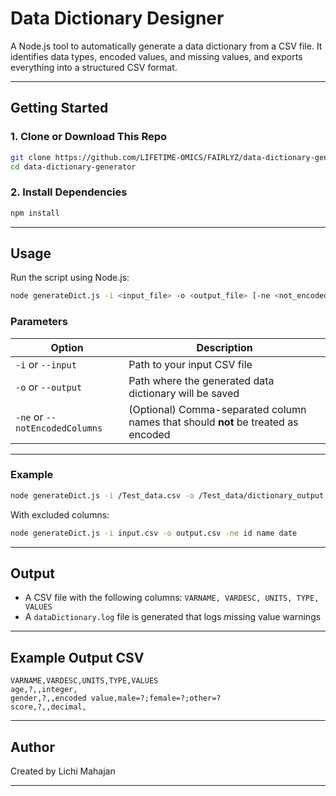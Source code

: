 
# Data Dictionary Designer

A Node.js tool to automatically generate a data dictionary from a CSV file. It identifies data types, encoded values, and missing values, and exports everything into a structured CSV format.

---

##  Getting Started

### 1. Clone or Download This Repo

```bash
git clone https://github.com/LIFETIME-OMICS/FAIRLYZ/data-dictionary-generator.git
cd data-dictionary-generator
```

### 2. Install Dependencies

```bash
npm install
```

---

##  Usage

Run the script using Node.js:

```bash
node generateDict.js -i <input_file> -o <output_file> [-ne <not_encoded_columns>]
```

###  Parameters

| Option | Description |
|--------|-------------|
| `-i` or `--input` | Path to your input CSV file |
| `-o` or `--output` | Path where the generated data dictionary will be saved |
| `-ne` or `--notEncodedColumns` | (Optional) Comma-separated column names that should **not** be treated as encoded |

---

###  Example

```bash
node generateDict.js -i /Test_data.csv -o /Test_data/dictionary_output.csv
```

With excluded columns:

```bash
node generateDict.js -i input.csv -o output.csv -ne id name date
```

---

##  Output

- A CSV file with the following columns: `VARNAME, VARDESC, UNITS, TYPE, VALUES`
- A `dataDictionary.log` file is generated that logs missing value warnings

---

## Example Output CSV

```csv
VARNAME,VARDESC,UNITS,TYPE,VALUES
age,?,,integer,
gender,?,,encoded value,male=?;female=?;other=?
score,?,,decimal,
```

---

## Author

Created by Lichi Mahajan

---


